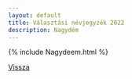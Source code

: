 ```yaml
---
layout: default
title: Választási névjegyzék 2022
description: Nagydém
---
```


{% include Nagydeem.html %}

[Vissza](./)